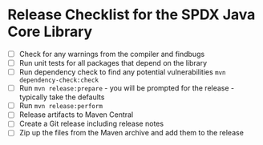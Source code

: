 # Release Checklist for the SPDX Java Core Library

- [ ] Check for any warnings from the compiler and findbugs
- [ ] Run unit tests for all packages that depend on the library
- [ ] Run dependency check to find any potential vulnerabilities `mvn dependency-check:check`
- [ ] Run `mvn release:prepare` - you will be prompted for the release - typically take the defaults
- [ ] Run `mvn release:perform`
- [ ] Release artifacts to Maven Central
- [ ] Create a Git release including release notes
- [ ] Zip up the files from the Maven archive and add them to the release
